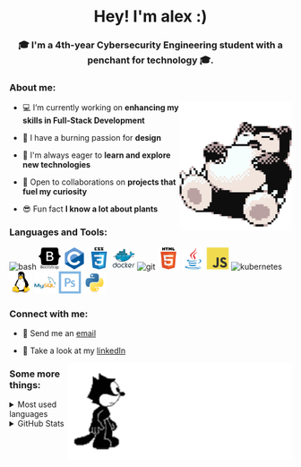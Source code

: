<h1 align="center">Hey! I'm alex :)</h1>
<h3 align="center">🎓 I'm a 4th-year Cybersecurity Engineering student with a penchant for technology 🎓.</h3>

<h3 align="left">About me:</h3>

<img align="right" alt="GIF" src="https://github.com/y3py3p/y3py3p/blob/main/MR5c.gif" width="200"/>

- 💻 I’m currently working on **enhancing my skills in Full-Stack Development**

- 🌟 I have a burning passion for **design**

- 🌱 I'm always eager to **learn and explore new technologies**

- 👥 Open to collaborations on **projects that fuel my curiosity**

- 😎 Fun fact **I know a lot about plants**


<h3 align="left">Languages and Tools:</h3>
<p align="left"> 
  <img src="https://www.vectorlogo.zone/logos/gnu_bash/gnu_bash-icon.svg" alt="bash" width="40" height="40"/>
  <img src="https://raw.githubusercontent.com/devicons/devicon/master/icons/bootstrap/bootstrap-plain-wordmark.svg" alt="bootstrap" width="40" height="40"/>
  <img src="https://raw.githubusercontent.com/devicons/devicon/master/icons/c/c-original.svg" alt="c" width="40" height="40"/>
  <img src="https://raw.githubusercontent.com/devicons/devicon/master/icons/css3/css3-original-wordmark.svg" alt="css3" width="40" height="40"/> 
  <img src="https://raw.githubusercontent.com/devicons/devicon/master/icons/docker/docker-original-wordmark.svg" alt="docker" width="40" height="40"/> 
  <img src="https://www.vectorlogo.zone/logos/git-scm/git-scm-icon.svg" alt="git" width="40" height="40"/> 
  <img src="https://raw.githubusercontent.com/devicons/devicon/master/icons/html5/html5-original-wordmark.svg" alt="html5" width="40" height="40"/> 
  <img src="https://raw.githubusercontent.com/devicons/devicon/master/icons/java/java-original.svg" alt="java" width="40" height="40"/> 
  <img src="https://raw.githubusercontent.com/devicons/devicon/master/icons/javascript/javascript-original.svg" alt="javascript" width="40" height="40"/> 
  <img src="https://www.vectorlogo.zone/logos/kubernetes/kubernetes-icon.svg" alt="kubernetes" width="40" height="40"/> 
  <img src="https://raw.githubusercontent.com/devicons/devicon/master/icons/linux/linux-original.svg" alt="linux" width="40" height="40"/> 
  <img src="https://raw.githubusercontent.com/devicons/devicon/master/icons/mysql/mysql-original-wordmark.svg" alt="mysql" width="40" height="40"/>  
  <img src="https://raw.githubusercontent.com/devicons/devicon/master/icons/photoshop/photoshop-line.svg" alt="photoshop" width="40" height="40"/> 
  <img src="https://raw.githubusercontent.com/devicons/devicon/master/icons/python/python-original.svg" alt="python" width="40" height="40"/> </a>
<!-- 
<a href="https://spring.io/" target="_blank" rel="noreferrer"> <img src="https://www.vectorlogo.zone/logos/springio/springio-icon.svg" alt="spring" width="40" height="40"/> </a>
<a href="https://nodejs.org" target="_blank" rel="noreferrer"> <img src="https://raw.githubusercontent.com/devicons/devicon/master/icons/nodejs/nodejs-original-wordmark.svg" alt="nodejs" width="40" height="40"/> </a>
<a href="https://www.mongodb.com/" target="_blank" rel="noreferrer"> <img src="https://raw.githubusercontent.com/devicons/devicon/master/icons/mongodb/mongodb-original-wordmark.svg" alt="mongodb" width="40" height="40"/> </a>
<a href="https://www.djangoproject.com/" target="_blank" rel="noreferrer"> <img src="https://cdn.worldvectorlogo.com/logos/django.svg" alt="django" width="40" height="40"/> </a>
-->


<h3 align="left">Connect with me:</h3>

- 📧 Send me an <a href="mailto:acarralt@gmail.com">email</a>

- 🔗 Take a look at my <a href="https://linkedin.com/in/acarralt">linkedIn</a>
<img align="right" alt="GIF" src="https://github.com/y3py3p/y3py3p/blob/main/YmvJ.gif" width="400"/>
<h3 align="left">Some more things: </h3>
<details>
  <summary>Most used languages</summary>
  <p><img align="center" src="https://github-readme-stats.vercel.app/api/top-langs?username=y3py3p&show_icons=true&locale=en&layout=compact" alt="y3py3p" /></p>
</details>

<details>
  <summary>GitHub Stats</summary>
  <p>&nbsp;<img align="center" src="https://github-readme-stats.vercel.app/api?username=y3py3p&show_icons=true&locale=en" alt="y3py3p" /></p>
</details>


